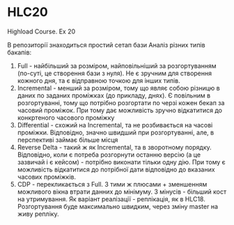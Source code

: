 # HLC20
Highload Course. Ex 20

В репозиторії знаходиться простий сетап бази
Аналіз різних типів бакапів:
1. Full - найбільший за розміром, найповільніший за розгортуванням (по-суті, це створення бази з нуля). Не є зручним для створення кожного дня, та є відправною точкою для інших типів. 
2. Incremental - менший за розміром, тому що являє собою різницю в даних по заданих проміжках (до прикладу, днях). Є повільним в розгортуванні, тому що потрібно розгортати по черзі кожен бекап за часовий проміжок. При тому дає можливість зручно відкатитися до конкртеного часового проміжку
3. Differential - схожий на Incremental, та не розбивається на часові проміжки. Відповідно, значно швидший при розгортуванні, але, в перспективі займає більше місця
4. Reverse Delta - такий ж як Incremental, та в зворотному порядку. Відповідно, коли є потреба розгорнути останню версію (а це зазвичай і є кейсом) - потрібно виконати тільки одну дію. При тому є можливість відкатитися до потрібної дати відповідно до вказаних часових проміжків. 
4. CDP - перекликається з Full. З тими ж плюсами + зменшенням можливого вікна втрати данних до мінімуму. З мінусів - більший кост на утримування. Як варіант реалізації - реплікація, як в HLC18. Розгортування буде максимально швидким, через зміну master на живу репліку. 

